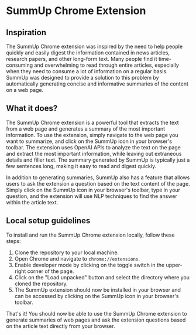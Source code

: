# SummUp Chrome Extension

## Inspiration

The SummUp Chrome extension was inspired by the need to help people quickly and easily digest the information contained in news articles, research papers, and other long-form text. Many people find it time-consuming and overwhelming to read through entire articles, especially when they need to consume a lot of information on a regular basis. SummUp was designed to provide a solution to this problem by automatically generating concise and informative summaries of the content on a web page.

## What it does?

The SummUp Chrome extension is a powerful tool that extracts the text from a web page and generates a summary of the most important information. To use the extension, simply navigate to the web page you want to summarize, and click on the SummUp icon in your browser's toolbar. The extension uses OpenAI APIs to analyze the text on the page and extract the most important information, while leaving out extraneous details and filler text. The summary generated by SummUp is typically just a few sentences long, making it easy to read and digest quickly.

In addition to generating summaries, SummUp also has a feature that allows users to ask the extension a question based on the text content of the page. Simply click on the SummUp icon in your browser's toolbar, type in your question, and the extension will use NLP techniques to find the answer within the article text.


## Local setup guidelines
To install and run the SummUp Chrome extension locally, follow these steps:

1. Clone the repository to your local machine.
2. Open Chrome and navigate to `chrome://extensions`.
3. Enable developer mode by clicking on the toggle switch in the upper-right corner of the page.
4. Click on the "Load unpacked" button and select the directory where you cloned the repository.
5. The SummUp extension should now be installed in your browser and can be accessed by clicking on the SummUp icon in your browser's toolbar.

That's it! You should now be able to use the SummUp Chrome extension to generate summaries of web pages and ask the extension questions based on the article text directly from your browser.
